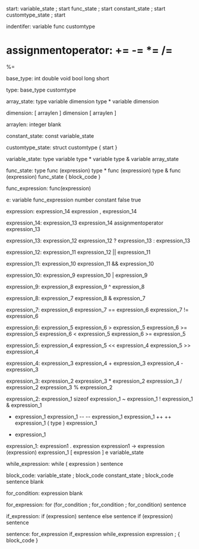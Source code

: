 ﻿start:
variable_state ; start
func_state ; start
constant_state ; start
customtype_state ; start

indentifer:
variable
func
customtype

assignmentoperator:
+=
-=
*=
/=
=
%=


base_type:
int
double
void
bool
long 
short

type:
base_type
customtype

array_state:
type variable dimension
type * variable dimension

dimension:
[ arraylen ] dimension
[ arraylen ]

arraylen:
integer
blank

constant_state:
const variable_state

customtype_state:
struct customtype {
	start
}



variable_state:
type variable
type * variable
type & variable
array_state

func_state:
type func (expression)
type * func (expression)
type & func (expression)
func_state { block_code }

func_expression:
func(expression)

e:
variable
func_expression
number
constant
false
true

expression:
expression_14
expression , expression_14

expression_14:
expression_13
expression_14 assignmentoperator expression_13

expression_13:
expression_12
expression_12 ? expression_13 : expression_13

expression_12:
expression_11
expression_12 || expression_11

expression_11:
expression_10
expression_11 && expression_10

expression_10:
expression_9
expression_10 | expression_9

expression_9:
expression_8
expression_9 ^ expression_8

expression_8:
expression_7
expression_8 & expression_7

expression_7:
expression_6
expression_7 == expression_6
expression_7 != expression_6

expression_6:
expression_5
expression_6 > expression_5
expression_6 >= expression_5
expression_6 < expression_5
expression_6 >= expression_5

expression_5:
expression_4
expression_5 << expression_4
expression_5 >> expression_4

expression_4:
expression_3
expression_4 + expression_3
expression_4 - expression_3

expression_3:
expression_2
expression_3 * expression_2
expression_3 / expression_2
expression_3 % expression_2

expression_2:
expression_1
sizeof expression_1
~ expression_1
! expression_1
& expression_1
* expression_1
expression_1 --
-- expression_1
expression_1 ++
++ expression_1
( type ) expression_1
- expression_1

expression_1:
expression1 . expression
expression1 -> expression
(expression)
expression_1 [ expression ]
e
variable_state

while_expression:
while ( expression ) sentence

block_code:
variable_state ; block_code
constant_state ; block_code
sentence
blank

for_condition:
expression
blank

for_expression:
for (for_condition ; for_condition ; for_condition) sentence

if_expression:
if (expression) sentence else sentence 
if (expression) sentence 

sentence:
for_expression
if_expression
while_expression
expression ;
{ block_code }
